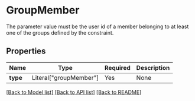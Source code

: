 # GroupMember

The parameter value must be the user id of a member belonging to at least one of the groups defined by the constraint.


## Properties
Name | Type | Required | Description |
------------ | ------------- | ------------- | ------------- |
**type** | Literal["groupMember"] | Yes | None |


[[Back to Model list]](../../README.md#documentation-for-models) [[Back to API list]](../../README.md#documentation-for-api-endpoints) [[Back to README]](../../README.md)
